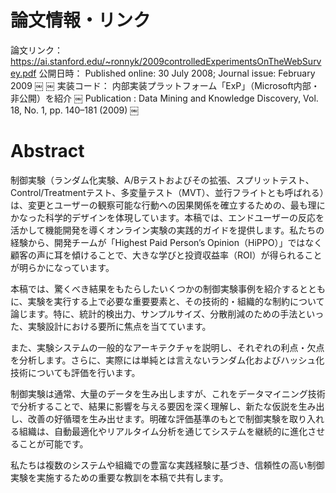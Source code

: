 # 論文情報・リンク
論文リンク： https://ai.stanford.edu/~ronnyk/2009controlledExperimentsOnTheWebSurvey.pdf
公開日時： Published online: 30 July 2008; Journal issue: February 2009 ￼ ￼
実装コード： 内部実装プラットフォーム「ExP」（Microsoft内部・非公開）を紹介 ￼
Publication : Data Mining and Knowledge Discovery, Vol. 18, No. 1, pp. 140–181 (2009) ￼

# Abstract

制御実験（ランダム化実験、A/Bテストおよびその拡張、スプリットテスト、Control/Treatmentテスト、多変量テスト（MVT）、並行フライトとも呼ばれる）は、変更とユーザーの観察可能な行動への因果関係を確立するための、最も理にかなった科学的デザインを体現しています。本稿では、エンドユーザーの反応を活かして機能開発を導くオンライン実験の実践的ガイドを提供します。私たちの経験から、開発チームが「Highest Paid Person’s Opinion（HiPPO）」ではなく顧客の声に耳を傾けることで、大きな学びと投資収益率（ROI）が得られることが明らかになっています。

本稿では、驚くべき結果をもたらしたいくつかの制御実験事例を紹介するとともに、実験を実行する上で必要な重要要素と、その技術的・組織的な制約について論じます。特に、統計的検出力、サンプルサイズ、分散削減のための手法といった、実験設計における要所に焦点を当てています。

また、実験システムの一般的なアーキテクチャを説明し、それぞれの利点・欠点を分析します。さらに、実際には単純とは言えないランダム化およびハッシュ化技術についても評価を行います。

制御実験は通常、大量のデータを生み出しますが、これをデータマイニング技術で分析することで、結果に影響を与える要因を深く理解し、新たな仮説を生み出し、改善の好循環を生み出せます。明確な評価基準のもとで制御実験を取り入れる組織は、自動最適化やリアルタイム分析を通じてシステムを継続的に進化させることが可能です。

私たちは複数のシステムや組織での豊富な実践経験に基づき、信頼性の高い制御実験を実施するための重要な教訓を本稿で共有します。
